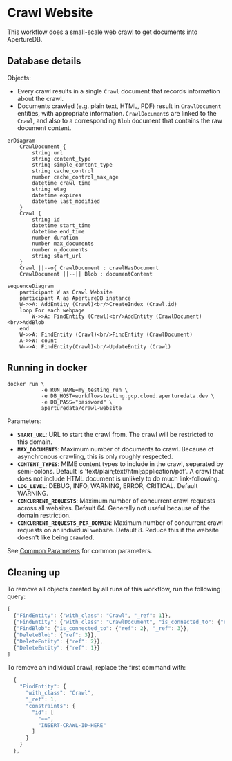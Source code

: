 # Crawl Website

This workflow does a small-scale web crawl to get documents into ApertureDB.

## Database details

Objects:
* Every crawl results in a single `Crawl` document that records information about the crawl.
* Documents crawled (e.g. plain text, HTML, PDF) result in `CrawlDocument` entities, with appropriate information. `CrawlDocument`s are linked to the `Crawl`, and also to a corresponding `Blob` document that contains the raw document content.

```mermaid
erDiagram 
    CrawlDocument {
        string url
        string content_type
        string simple_content_type
        string cache_control
        number cache_control_max_age
        datetime crawl_time
        string etag
        datetime expires
        datetime last_modified
    }
    Crawl {
        string id
        datetime start_time
        datetime end_time
        number duration
        number max_documents
        number n_documents
        string start_url
    }
    Crawl ||--o{ CrawlDocument : crawlHasDocument
    CrawlDocument ||--|| Blob : documentContent
```

```mermaid
sequenceDiagram
    participant W as Crawl Website
    participant A as ApertureDB instance
    W->>A: AddEntity (Crawl)<br/>CreateIndex (Crawl.id)
    loop For each webpage
        W->>A: FindEntity (Crawl)<br/>AddEntity (CrawlDocument)<br/>AddBlob
    end
    W->>A: FindEntity (Crawl)<br/>FindEntity (CrawlDocument)
    A->>W: count
    W->>A: FindEntity(Crawl)<br/>UpdateEntity (Crawl)
```


## Running in docker

```
docker run \
           -e RUN_NAME=my_testing_run \
           -e DB_HOST=workflowstesting.gcp.cloud.aperturedata.dev \
           -e DB_PASS="password" \
           aperturedata/crawl-website
```

Parameters: 
* **`START_URL`**: URL to start the crawl from. The crawl will be restricted to this domain.
* **`MAX_DOCUMENTS`**: Maximum number of documents to crawl. Because of asynchronous crawling, this is only roughly respected.
* **`CONTENT_TYPES`**: MIME content types to include in the crawl, separated by semi-colons. Default is 'text/plain;text/html;application/pdf'. A crawl that does not include HTML document is unlikely to do much link-following.
* **`LOG_LEVEL`**: DEBUG, INFO, WARNING, ERROR, CRITICAL. Default WARNING.
* **`CONCURRENT_REQUESTS`**: Maximum number of concurrent crawl requests across all websites. Default 64. Generally not useful because of the domain restriction.
* **`CONCURRENT_REQUESTS_PER_DOMAIN`**: Maximum number of concurrent crawl requests on an individual website. Default 8. Reduce this if the website doesn't like being crawled.

See [Common Parameters](../../README.md#common-parameters) for common parameters.

## Cleaning up

To remove all objects created by all runs of this workflow, run the following query:

```javascript
[
  {"FindEntity": {"with_class": "Crawl", "_ref": 1}},
  {"FindEntity": {"with_class": "CrawlDocument", "is_connected_to": {"ref": 1}, "_ref": 2}},
  {"FindBlob": {"is_connected_to": {"ref": 2}, "_ref": 3}},
  {"DeleteBlob": {"ref": 3}},
  {"DeleteEntity": {"ref": 2}},
  {"DeleteEntity": {"ref": 1}}
]
```

To remove an individual crawl, replace the first command with:

```javascript
  {
    "FindEntity": {
      "with_class": "Crawl",
      "_ref": 1,
      "constraints": {
        "id": [
          "==",
          "INSERT-CRAWL-ID-HERE"
        ]
      }
    }
  },
 ```